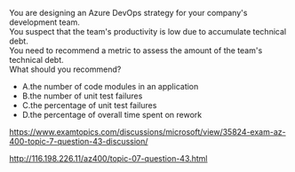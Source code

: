 You are designing an Azure DevOps strategy for your company's development team.<br/>You suspect that the team's productivity is low due to accumulate technical debt.<br/>You need to recommend a metric to assess the amount of the team's technical debt.<br/>What should you recommend?<br/><ul><li class="multi-choice-item"><span class="multi-choice-letter" data-choice-letter="A">A.</span>the number of code modules in an application</li><li class="multi-choice-item"><span class="multi-choice-letter" data-choice-letter="B">B.</span>the number of unit test failures</li><li class="multi-choice-item"><span class="multi-choice-letter" data-choice-letter="C">C.</span>the percentage of unit test failures</li><li class="multi-choice-item correct-hidden"><span class="multi-choice-letter" data-choice-letter="D">D.</span>the percentage of overall time spent on rework</li></ul><p><a href="https://www.examtopics.com/discussions/microsoft/view/35824-exam-az-400-topic-7-question-43-discussion/">https://www.examtopics.com/discussions/microsoft/view/35824-exam-az-400-topic-7-question-43-discussion/</a></p><p><a href="http://116.198.226.11/az400/topic-07-question-43.html">http://116.198.226.11/az400/topic-07-question-43.html</a></p><script src="https://giscus.app/client.js"                    data-repo="azsamples/az204"                    data-repo-id="R_kgDOMRXzDQ"                    data-category="General"                    data-category-id="DIC_kwDOMRXzDc4Cgi27"                    data-mapping="pathname"                    data-strict="0"                    data-reactions-enabled="0"                    data-emit-metadata="0"                    data-input-position="bottom"                    data-theme="preferred_color_scheme"                    data-lang="en"                    crossorigin="anonymous"                    async>                    </script>